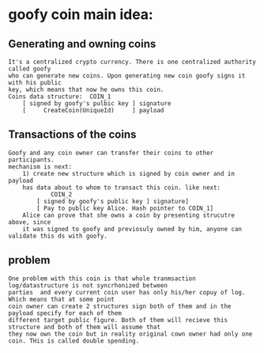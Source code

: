 # goofy coin main idea:
## Generating and owning coins
	It's a centralized crypto currency. There is one centralized authority called goofy
	who can generate new coins. Upon generating new coin goofy signs it with his public
	key, which means that now he owns this coin.
	Coins data structure:  COIN_1
		[ signed by goofy's pulbic key ] signature
		[     CreateCoin(UniqueId)     ] payload

## Transactions of the coins
	Goofy and any coin owner can transfer their coins to other participants.
	mechanism is next:
		1) create new structure which is signed by coin owner and in payload
		has data about to whom to transact this coin. like next:
				COIN_2
			[ signed by goofy's public key ] signature]
			[ Pay to public key Alice. Hash pointer to COIN_1]
		Alice can prove that she owns a coin by presenting strucutre above, since 
		it was signed to goofy and previosuly owned by him, anyone can validate this ds with goofy.
## problem
	One problem with this coin is that whole tranmsaction log/datastructure is not syncrhonized between
	parties  and every current coin user has only his/her copuy of log. Which means that at some point
	coin owner can create 2 structures sign both of them and in the payload specify for each of them
	different target public figure. Both of them will recieve this structure and both of them will assume that
	they now own the coin but in reality original cown owner had only one coin. THis is called double spending.	 
